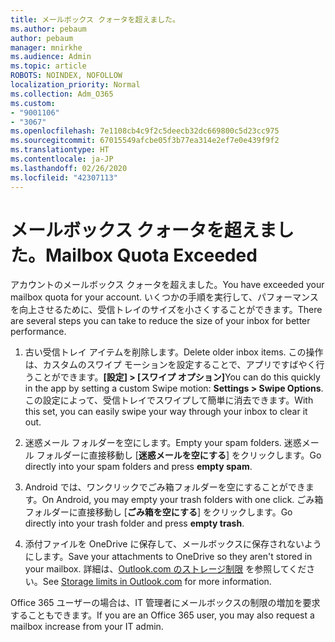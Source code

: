 ```yaml
---
title: メールボックス クォータを超えました。
ms.author: pebaum
author: pebaum
manager: mnirkhe
ms.audience: Admin
ms.topic: article
ROBOTS: NOINDEX, NOFOLLOW
localization_priority: Normal
ms.collection: Adm_O365
ms.custom:
- "9001106"
- "3067"
ms.openlocfilehash: 7e1108cb4c9f2c5deecb32dc669800c5d23cc975
ms.sourcegitcommit: 67015549afcbe05f3b77ea314e2ef7e0e439f9f2
ms.translationtype: HT
ms.contentlocale: ja-JP
ms.lasthandoff: 02/26/2020
ms.locfileid: "42307113"
---
```

# <a name="mailbox-quota-exceeded"></a><span data-ttu-id="7545a-102">メールボックス クォータを超えました。</span><span class="sxs-lookup"><span data-stu-id="7545a-102">Mailbox Quota Exceeded</span></span>

<span data-ttu-id="7545a-103">アカウントのメールボックス クォータを超えました。</span><span class="sxs-lookup"><span data-stu-id="7545a-103">You have exceeded your mailbox quota for your account.</span></span> <span data-ttu-id="7545a-104">いくつかの手順を実行して、パフォーマンスを向上させるために、受信トレイのサイズを小さくすることができます。</span><span class="sxs-lookup"><span data-stu-id="7545a-104">There are several steps you can take to reduce the size of your inbox for better performance.</span></span>

1. <span data-ttu-id="7545a-105">古い受信トレイ アイテムを削除します。</span><span class="sxs-lookup"><span data-stu-id="7545a-105">Delete older inbox items.</span></span> <span data-ttu-id="7545a-106">この操作は、カスタムのスワイプ モーションを設定することで、アプリですばやく行うことができます。**[設定] > [スワイプ オプション]**</span><span class="sxs-lookup"><span data-stu-id="7545a-106">You can do this quickly in the app by setting a custom Swipe motion: **Settings > Swipe Options**.</span></span> <span data-ttu-id="7545a-107">この設定によって、受信トレイでスワイプして簡単に消去できます。</span><span class="sxs-lookup"><span data-stu-id="7545a-107">With this set, you can easily swipe your way through your inbox to clear it out.</span></span>

2. <span data-ttu-id="7545a-108">迷惑メール フォルダーを空にします。</span><span class="sxs-lookup"><span data-stu-id="7545a-108">Empty your spam folders.</span></span> <span data-ttu-id="7545a-109">迷惑メール フォルダーに直接移動し [**迷惑メールを空にする**] をクリックします。</span><span class="sxs-lookup"><span data-stu-id="7545a-109">Go directly into your spam folders and press **empty spam**.</span></span>

3. <span data-ttu-id="7545a-110">Android では、ワンクリックでごみ箱フォルダーを空にすることができます。</span><span class="sxs-lookup"><span data-stu-id="7545a-110">On Android, you may empty your trash folders with one click.</span></span> <span data-ttu-id="7545a-111">ごみ箱フォルダーに直接移動し [**ごみ箱を空にする**] をクリックします。</span><span class="sxs-lookup"><span data-stu-id="7545a-111">Go directly into your trash folder and press **empty trash**.</span></span> 

4. <span data-ttu-id="7545a-112">添付ファイルを OneDrive に保存して、メールボックスに保存されないようにします。</span><span class="sxs-lookup"><span data-stu-id="7545a-112">Save your attachments to OneDrive so they aren't stored in your mailbox.</span></span> <span data-ttu-id="7545a-113">詳細は、[Outlook.com のストレージ制限](https://support.office.com/article/storage-limits-in-outlook-com-7ac99134-69e5-4619-ac0b-2d313bba5e9e) を参照してください。</span><span class="sxs-lookup"><span data-stu-id="7545a-113">See [Storage limits in Outlook.com](https://support.office.com/article/storage-limits-in-outlook-com-7ac99134-69e5-4619-ac0b-2d313bba5e9e) for more information.</span></span> 

<span data-ttu-id="7545a-114">Office 365 ユーザーの場合は、IT 管理者にメールボックスの制限の増加を要求することもできます。</span><span class="sxs-lookup"><span data-stu-id="7545a-114">If you are an Office 365 user, you may also request a mailbox increase from your IT admin.</span></span>